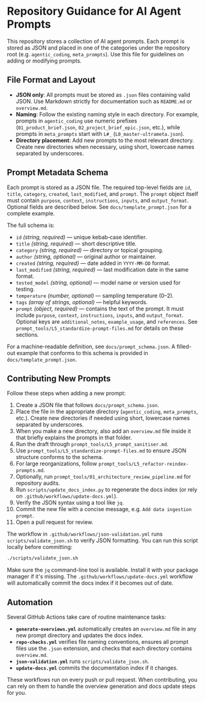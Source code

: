# Repository Guidance for AI Agent Prompts

This repository stores a collection of AI agent prompts. Each prompt is stored as JSON and placed in one of the categories under the repository root (e.g. `agentic_coding`, `meta_prompts`). Use this file for guidelines on adding or modifying prompts.

## File Format and Layout

- **JSON only**: All prompts must be stored as `.json` files containing valid JSON. Use Markdown strictly for documentation such as `README.md` or `overview.md`.
- **Naming**: Follow the existing naming style in each directory. For example, prompts in `agentic_coding` use numeric prefixes (`01_product_brief.json`, `02_project_brief_epic.json`, etc.), while prompts in `meta_prompts` start with `L#_` (`L0_master-ultrameta.json`).
- **Directory placement**: Add new prompts to the most relevant directory. Create new directories when necessary, using short, lowercase names separated by underscores.

## Prompt Metadata Schema

Each prompt is stored as a JSON file. The required top-level fields are
`id`, `title`, `category`, `created`, `last_modified`, and `prompt`.
The `prompt` object itself must contain `purpose`, `context`, `instructions`,
`inputs`, and `output_format`. Optional fields are described below.
See `docs/template_prompt.json` for a complete example.

The full schema is:

- `id` *(string, required)* — unique kebab‑case identifier.
- `title` *(string, required)* — short descriptive title.
- `category` *(string, required)* — directory or topical grouping.
- `author` *(string, optional)* — original author or maintainer.
- `created` *(string, required)* — date added in `YYYY-MM-DD` format.
- `last_modified` *(string, required)* — last modification date in the same format.
- `tested_model` *(string, optional)* — model name or version used for testing.
- `temperature` *(number, optional)* — sampling temperature (0–2).
- `tags` *(array of strings, optional)* — helpful keywords.
- `prompt` *(object, required)* — contains the text of the prompt. It must include `purpose`, `context`, `instructions`, `inputs`, and `output_format`. Optional keys are `additional_notes`, `example_usage`, and `references`. See `prompt_tools/L5_standardize-prompt-files.md` for details on these sections.

For a machine-readable definition, see `docs/prompt_schema.json`. A filled-out example
that conforms to this schema is provided in `docs/template_prompt.json`.

## Contributing New Prompts

Follow these steps when adding a new prompt:

1. Create a JSON file that follows `docs/prompt_schema.json`.
1. Place the file in the appropriate directory (`agentic_coding`, `meta_prompts`, etc.). Create new directories if needed using short, lowercase names separated by underscores.
1. When you make a new directory, also add an `overview.md` file inside it that briefly explains the prompts in that folder.
1. Run the draft through `prompt_tools/L5_prompt_sanitiser.md`.
1. Use `prompt_tools/L5_standardize-prompt-files.md` to ensure JSON structure conforms to the schema.
1. For large reorganizations, follow `prompt_tools/L5_refactor-reindex-prompts.md`.
1. Optionally, run `prompt_tools/01_architecture_review_pipeline.md` for repository audits.
1. Run `scripts/update_docs_index.py` to regenerate the docs index (or rely on `.github/workflows/update-docs.yml`).
1. Verify the JSON syntax using a tool like `jq`.
1. Commit the new file with a concise message, e.g. `Add data ingestion prompt`.
1. Open a pull request for review.

The workflow in `.github/workflows/json-validation.yml` runs `scripts/validate_json.sh` to verify JSON formatting. You can run this script locally before committing:

```bash
./scripts/validate_json.sh
```

Make sure the `jq` command-line tool is available. Install it with your package manager if it's missing.
The `.github/workflows/update-docs.yml` workflow will automatically commit the docs index if it becomes out of date.

## Automation

Several GitHub Actions take care of routine maintenance tasks:

- **`generate-overviews.yml`** automatically creates an `overview.md` file in any new prompt directory and updates the docs index.
- **`repo-checks.yml`** verifies file naming conventions, ensures all prompt files use the `.json` extension, and checks that each directory contains `overview.md`.
- **`json-validation.yml`** runs `scripts/validate_json.sh`.
- **`update-docs.yml`** commits the documentation index if it changes.

These workflows run on every push or pull request. When contributing, you can rely on them to handle the overview generation and docs update steps for you.
